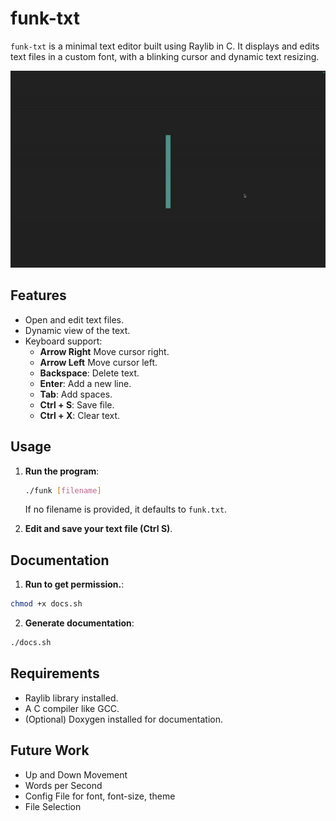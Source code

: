 # funk-txt

`funk-txt` is a minimal text editor built using Raylib in C. It displays and edits text files in a custom font, with a blinking cursor and dynamic text resizing.

![image](demo.gif)

## Features

- Open and edit text files.
- Dynamic view of the text.
- Keyboard support:
  - **Arrow Right** Move cursor right.
  - **Arrow Left** Move cursor left.
  - **Backspace**: Delete text.
  - **Enter**: Add a new line.
  - **Tab**: Add spaces.
  - **Ctrl + S**: Save file.
  - **Ctrl + X**: Clear text.

## Usage

1. **Run the program**:
   ```bash
   ./funk [filename]
   ```
   If no filename is provided, it defaults to `funk.txt`.

2. **Edit and save your text file (Ctrl S)**.

## Documentation
1. **Run to get permission.**:
  ```bash
  chmod +x docs.sh
  ```

2. **Generate documentation**:
  ```bash
  ./docs.sh
  ```

## Requirements

- Raylib library installed.
- A C compiler like GCC.
- (Optional) Doxygen installed for documentation.

## Future Work

- Up and Down Movement
- Words per Second
- Config File for font, font-size, theme
- File Selection
